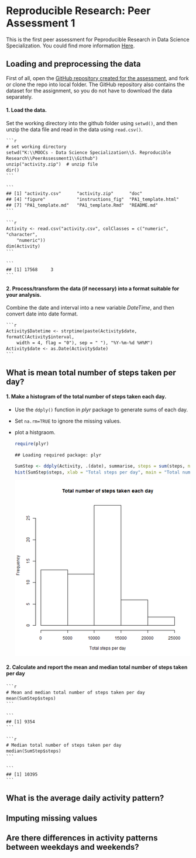 # Reproducible Research: Peer Assessment 1

This is the first peer assessment for Peproducible Research in Data Science Specialization. You could find more information [Here](https://class.coursera.org/repdata-002/human_grading/view/courses/972084/assessments/3/submissions).

## Loading and preprocessing the data

First of all, open the [GitHub repository created for the assessment](https://github.com/rdpeng/RepData_PeerAssessment1), and fork or clone the repo into local folder.  The GitHub repository also contains the dataset for the assignment, so you do not have to download the data separately.

#### 1. Load the data. 

Set the working directory into the github folder using ``setwd()``, and then unzip the data file and read in the data using ``read.csv()``.

    
    ```r
    # set working directory
    setwd("K:\\MOOCs - Data Science Specialization\\5. Reproducible Research\\PeerAssessment1\\Github")
    unzip("activity.zip")  # unzip file
    dir()
    ```
    
    ```
    ## [1] "activity.csv"      "activity.zip"      "doc"              
    ## [4] "figure"            "instructions_fig"  "PA1_template.html"
    ## [7] "PA1_template.md"   "PA1_template.Rmd"  "README.md"
    ```
    
    ```r
    Activity <- read.csv("activity.csv", colClasses = c("numeric", "character", 
        "numeric"))
    dim(Activity)
    ```
    
    ```
    ## [1] 17568     3
    ```


#### 2. Process/transform the data (if necessary) into a format suitable for your analysis. 

Combine the date and interval into a new variable _DateTime_, and then convert date into date format.

    
    ```r
    Activity$Datetime <- strptime(paste(Activity$date, formatC(Activity$interval, 
        width = 4, flag = "0"), sep = " "), "%Y-%m-%d %H%M")
    Activity$date <- as.Date(Activity$date)
    ```


## What is mean total number of steps taken per day?

#### 1. Make a histogram of the total number of steps taken each day.

- Use the ``ddply()`` function in _plyr_ package to generate sums of each day.
    
- Set ``na.rm=TRUE`` to ignore the missing values.
    
- plot a histgraom.

    
    ```r
    require(plyr)
    ```
    
    ```
    ## Loading required package: plyr
    ```
    
    ```r
    SumStep <- ddply(Activity, .(date), summarise, steps = sum(steps, na.rm = TRUE))
    hist(SumStep$steps, xlab = "Total steps per day", main = "Total number of steps taken each day")
    ```
    
    ![plot of chunk unnamed-chunk-3](figure/unnamed-chunk-3.png) 


#### 2. Calculate and report the mean and median total number of steps taken per day

    
    ```r
    # Mean and median total number of steps taken per day
    mean(SumStep$steps)
    ```
    
    ```
    ## [1] 9354
    ```
    
    ```r
    # Median total number of steps taken per day
    median(SumStep$steps)
    ```
    
    ```
    ## [1] 10395
    ```



## What is the average daily activity pattern?



## Imputing missing values



## Are there differences in activity patterns between weekdays and weekends?
